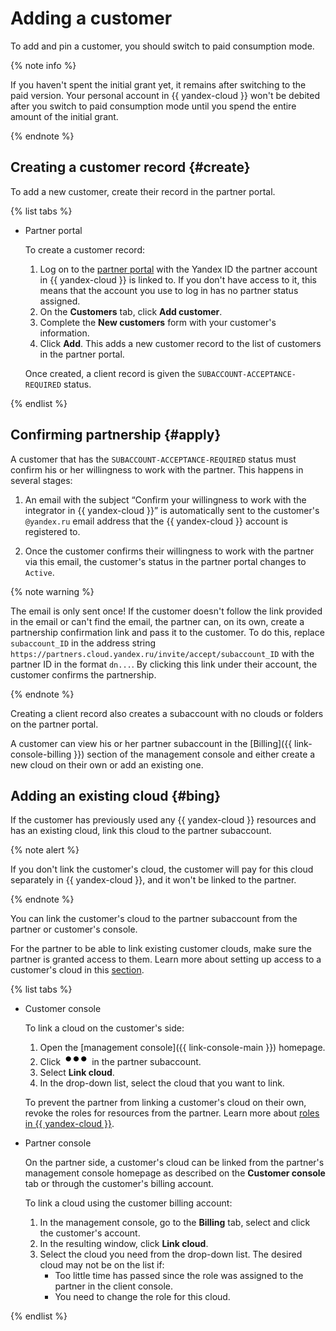 # Adding a customer

To add and pin a customer, you should switch to paid consumption mode.

{% note info %}

If you haven't spent the initial grant yet, it remains after switching to the paid version. Your personal account in {{ yandex-cloud }} won't be debited after you switch to paid consumption mode until you spend the entire amount of the initial grant.

{% endnote %}

## Creating a customer record {#create}

To add a new customer, create their record in the partner portal.

{% list tabs %}

- Partner portal

   To create a customer record:

   1. Log on to the [partner portal](https://partners.cloud.yandex.ru/) with the Yandex ID the partner account in {{ yandex-cloud }} is linked to. If you don't have access to it, this means that the account you use to log in has no partner status assigned.
   1. On the **Customers** tab, click **Add customer**.
   1. Complete the **New customers** form with your customer's information.
   1. Click **Add**. This adds a new customer record to the list of customers in the partner portal.

   Once created, a client record is given the `SUBACCOUNT-ACCEPTANCE-REQUIRED` status.

{% endlist %}

## Confirming partnership {#apply}

A customer that has the `SUBACCOUNT-ACCEPTANCE-REQUIRED` status must confirm his or her willingness to work with the partner. This happens in several stages:

1. An email with the subject <q>Confirm your willingness to work with the integrator in {{ yandex-cloud }}</q> is automatically sent to the customer's `@yandex.ru` email address that the {{ yandex-cloud }} account is registered to.

1. Once the customer confirms their willingness to work with the partner via this email, the customer's status in the partner portal changes to `Active`.

{% note warning %}

The email is only sent once!
If the customer doesn't follow the link provided in the email or can't find the email, the partner can, on its own, create a partnership confirmation link and pass it to the customer. To do this, replace `subaccount_ID` in the address string `https://partners.cloud.yandex.ru/invite/accept/subaccount_ID` with the partner ID in the format `dn...`.
By clicking this link under their account, the customer confirms the partnership.

{% endnote %}

Creating a client record also creates a subaccount with no clouds or folders on the partner portal.

A customer can view his or her partner subaccount in the [Billing]({{ link-console-billing }}) section of the management console and either create a new cloud on their own or add an existing one.

## Adding an existing cloud {#bing}

If the customer has previously used any {{ yandex-cloud }} resources and has an existing cloud, link this cloud to the partner subaccount.

{% note alert %}

If you don't link the customer's cloud, the customer will pay for this cloud separately in {{ yandex-cloud }}, and it won't be linked to the partner.

{% endnote %}

You can link the customer's cloud to the partner subaccount from the partner or customer's console.

For the partner to be able to link existing customer clouds, make sure the partner is granted access to them. Learn more about setting up access to a customer's cloud in this [section](access/grant.md).

{% list tabs %}

- Customer console

   To link a cloud on the customer's side:

   1. Open the [management console]({{ link-console-main }}) homepage.
   1. Click ![image](../../_assets/options.svg) in the partner subaccount.
   1. Select **Link cloud**.
   1. In the drop-down list, select the cloud that you want to link.

   To prevent the partner from linking a customer's cloud on their own, revoke the roles for resources from the partner. Learn more about [roles in {{ yandex-cloud }}](../../resource-manager/security/).


- Partner console

   On the partner side, a customer's cloud can be linked from the partner's management console homepage as described on the **Customer console** tab or through the customer's billing account.

   To link a cloud using the customer billing account:

   1. In the management console, go to the **Billing** tab, select and click the customer's account.
   1. In the resulting window, click **Link cloud**.
   1. Select the cloud you need from the drop-down list. The desired cloud may not be on the list if:
      * Too little time has passed since the role was assigned to the partner in the client console.
      * You need to change the role for this cloud.

{% endlist %}
